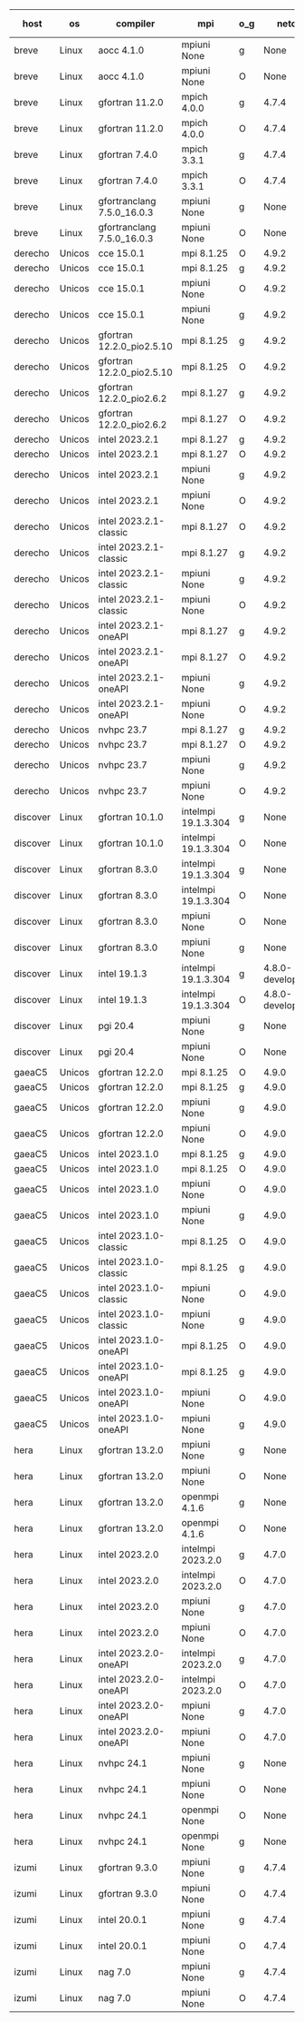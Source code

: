 

| host     | os       | compiler                              | mpi                      | o_g        | netcdf        | build       | u_pass          | u_fail          | s_pass            | s_fail            | e_pass             | e_fail             | nuopc_pass       | nuopc_fail       | artifacts link          |
|----------|----------|---------------------------------------|--------------------------|------------|---------------|-------------|-----------------|-----------------|-------------------|-------------------|--------------------|--------------------|------------------|------------------|-------------------------|
| breve | Linux | aocc 4.1.0 | mpiuni None  | g | None  | PASS | 12439 | 26 | 8 | 0 | 44 | 0 | None | None | <a href="https://github.com/esmf-org/esmf-test-artifacts/tree/dfd7ae0d81def1ed3464069de839896e555fb55f/develop/aocc/4.1.0/g/mpiuni/None" target="_blank">dfd7ae0</a> | 
| breve | Linux | aocc 4.1.0 | mpiuni None  | O | None  | PASS | 12439 | 26 | 8 | 0 | 44 | 0 | None | None | <a href="https://github.com/esmf-org/esmf-test-artifacts/tree/538a8ceec7403a21d8042162c47f8137380e4ee2/develop/aocc/4.1.0/O/mpiuni/None" target="_blank">538a8ce</a> | 
| breve | Linux | gfortran 11.2.0 | mpich 4.0.0  | g | 4.7.4  | PASS | 14133 | 0 | 50 | 0 | 81 | 0 | 51 | 0 | <a href="https://github.com/esmf-org/esmf-test-artifacts/tree/c0709068271f33ac08e8a3c8ac478251cb895316/develop/gfortran/11.2.0/g/mpich/4.0.0" target="_blank">c070906</a> | 
| breve | Linux | gfortran 11.2.0 | mpich 4.0.0  | O | 4.7.4  | PASS | 14133 | 0 | 50 | 0 | 81 | 0 | 51 | 0 | <a href="https://github.com/esmf-org/esmf-test-artifacts/tree/0d751ce3a15a5bb3daf0a854399d04349c024088/develop/gfortran/11.2.0/O/mpich/4.0.0" target="_blank">0d751ce</a> | 
| breve | Linux | gfortran 7.4.0 | mpich 3.3.1  | g | 4.7.4  | PASS | 14133 | 0 | 50 | 0 | 81 | 0 | 51 | 0 | <a href="https://github.com/esmf-org/esmf-test-artifacts/tree/968d04bcd239d2cf6c7e2fbcf9250ddb7c2af4d2/develop/gfortran/7.4.0/g/mpich/3.3.1" target="_blank">968d04b</a> | 
| breve | Linux | gfortran 7.4.0 | mpich 3.3.1  | O | 4.7.4  | PASS | 14133 | 0 | 50 | 0 | 81 | 0 | 51 | 0 | <a href="https://github.com/esmf-org/esmf-test-artifacts/tree/3455e3045c9d533f856f33e15bf7192ba2997470/develop/gfortran/7.4.0/O/mpich/3.3.1" target="_blank">3455e30</a> | 
| breve | Linux | gfortranclang 7.5.0_16.0.3 | mpiuni None  | g | None  | PASS | 12465 | 0 | 8 | 0 | 44 | 0 | None | None | <a href="https://github.com/esmf-org/esmf-test-artifacts/tree/54b3b7de990d2a5ae32ca17e0d6aae67699f3eb4/develop/gfortranclang/7.5.0_16.0.3/g/mpiuni/None" target="_blank">54b3b7d</a> | 
| breve | Linux | gfortranclang 7.5.0_16.0.3 | mpiuni None  | O | None  | PASS | 12465 | 0 | 8 | 0 | 44 | 0 | None | None | <a href="https://github.com/esmf-org/esmf-test-artifacts/tree/a562a938831a5b19deb240ff728cb34556f66c8b/develop/gfortranclang/7.5.0_16.0.3/O/mpiuni/None" target="_blank">a562a93</a> | 
| derecho | Unicos | cce 15.0.1 | mpi 8.1.25  | O | 4.9.2  | PASS | 14055 | 78 | 50 | 0 | 81 | 0 | 51 | 0 | <a href="https://github.com/esmf-org/esmf-test-artifacts/tree/fd52e40e787cb67dd66ac4b08a05891d69cf759d/develop/cce/15.0.1/O/mpi/8.1.25" target="_blank">fd52e40</a> | 
| derecho | Unicos | cce 15.0.1 | mpi 8.1.25  | g | 4.9.2  | PASS | 14057 | 76 | 50 | 0 | 81 | 0 | 51 | 0 | <a href="https://github.com/esmf-org/esmf-test-artifacts/tree/1400b9afaad337a8f71f0b39765ec07bba7882e4/develop/cce/15.0.1/g/mpi/8.1.25" target="_blank">1400b9a</a> | 
| derecho | Unicos | cce 15.0.1 | mpiuni None  | O | 4.9.2  | PASS | 12230 | 235 | 8 | 0 | 44 | 0 | None | None | <a href="https://github.com/esmf-org/esmf-test-artifacts/tree/7d5fc114a11945dcbc624388527689cc21fabf19/develop/cce/15.0.1/O/mpiuni/None" target="_blank">7d5fc11</a> | 
| derecho | Unicos | cce 15.0.1 | mpiuni None  | g | 4.9.2  | PASS | 12389 | 76 | 8 | 0 | 44 | 0 | None | None | <a href="https://github.com/esmf-org/esmf-test-artifacts/tree/a744bf2696b2e9400541ceded1e28b3f08583d9d/develop/cce/15.0.1/g/mpiuni/None" target="_blank">a744bf2</a> | 
| derecho | Unicos | gfortran 12.2.0_pio2.5.10 | mpi 8.1.25  | g | 4.9.2  | PASS | 14133 | 0 | 50 | 0 | 81 | 0 | 51 | 0 | <a href="https://github.com/esmf-org/esmf-test-artifacts/tree/d256dfe2f12b6628f53ffd1dc8831d934057bba8/develop/gfortran/12.2.0_pio2.5.10/g/mpi/8.1.25" target="_blank">d256dfe</a> | 
| derecho | Unicos | gfortran 12.2.0_pio2.5.10 | mpi 8.1.25  | O | 4.9.2  | PASS | 14133 | 0 | 50 | 0 | 81 | 0 | 51 | 0 | <a href="https://github.com/esmf-org/esmf-test-artifacts/tree/218cce565b48ddb5c5cfc8646c8d4edb15430daf/develop/gfortran/12.2.0_pio2.5.10/O/mpi/8.1.25" target="_blank">218cce5</a> | 
| derecho | Unicos | gfortran 12.2.0_pio2.6.2 | mpi 8.1.27  | g | 4.9.2  | PASS | 14133 | 0 | 50 | 0 | 81 | 0 | 51 | 0 | <a href="https://github.com/esmf-org/esmf-test-artifacts/tree/a6b8018e40a333e19f0edce1b90263463230423e/develop/gfortran/12.2.0_pio2.6.2/g/mpi/8.1.27" target="_blank">a6b8018</a> | 
| derecho | Unicos | gfortran 12.2.0_pio2.6.2 | mpi 8.1.27  | O | 4.9.2  | PASS | 14133 | 0 | 50 | 0 | 81 | 0 | 51 | 0 | <a href="https://github.com/esmf-org/esmf-test-artifacts/tree/ea0b8a6e56f2c4e12e9c8eb83c656e935f9c8a88/develop/gfortran/12.2.0_pio2.6.2/O/mpi/8.1.27" target="_blank">ea0b8a6</a> | 
| derecho | Unicos | intel 2023.2.1 | mpi 8.1.27  | g | 4.9.2  | PASS | 14133 | 0 | 50 | 0 | 81 | 0 | 51 | 0 | <a href="https://github.com/esmf-org/esmf-test-artifacts/tree/d2ee938be0dbe137fd619dbc309b7c2b21252b47/develop/intel/2023.2.1/g/mpi/8.1.27" target="_blank">d2ee938</a> | 
| derecho | Unicos | intel 2023.2.1 | mpi 8.1.27  | O | 4.9.2  | PASS | 14133 | 0 | 50 | 0 | 81 | 0 | 51 | 0 | <a href="https://github.com/esmf-org/esmf-test-artifacts/tree/0a32e62cde5c31b594ab4498172b61458e996052/develop/intel/2023.2.1/O/mpi/8.1.27" target="_blank">0a32e62</a> | 
| derecho | Unicos | intel 2023.2.1 | mpiuni None  | g | 4.9.2  | PASS | 12465 | 0 | 8 | 0 | 44 | 0 | None | None | <a href="https://github.com/esmf-org/esmf-test-artifacts/tree/7ca65425f448cd46c62da420a328039d30f3e951/develop/intel/2023.2.1/g/mpiuni/None" target="_blank">7ca6542</a> | 
| derecho | Unicos | intel 2023.2.1 | mpiuni None  | O | 4.9.2  | PASS | 12465 | 0 | 8 | 0 | 44 | 0 | None | None | <a href="https://github.com/esmf-org/esmf-test-artifacts/tree/0a29258541afd75aee8e42ea1d045f44066bc229/develop/intel/2023.2.1/O/mpiuni/None" target="_blank">0a29258</a> | 
| derecho | Unicos | intel 2023.2.1-classic | mpi 8.1.27  | O | 4.9.2  | PASS | 14133 | 0 | 50 | 0 | 81 | 0 | 51 | 0 | <a href="https://github.com/esmf-org/esmf-test-artifacts/tree/96e8db161212f17348364f1a3bc570a1af3d6332/develop/intel/2023.2.1-classic/O/mpi/8.1.27" target="_blank">96e8db1</a> | 
| derecho | Unicos | intel 2023.2.1-classic | mpi 8.1.27  | g | 4.9.2  | PASS | 14133 | 0 | 50 | 0 | 81 | 0 | 51 | 0 | <a href="https://github.com/esmf-org/esmf-test-artifacts/tree/a8f81957efddaee9c2b2953025c2ee33b84169c7/develop/intel/2023.2.1-classic/g/mpi/8.1.27" target="_blank">a8f8195</a> | 
| derecho | Unicos | intel 2023.2.1-classic | mpiuni None  | g | 4.9.2  | PASS | 12465 | 0 | 8 | 0 | 44 | 0 | None | None | <a href="https://github.com/esmf-org/esmf-test-artifacts/tree/d149bb5c6d390a8ac46ff391005c710a53efbb18/develop/intel/2023.2.1-classic/g/mpiuni/None" target="_blank">d149bb5</a> | 
| derecho | Unicos | intel 2023.2.1-classic | mpiuni None  | O | 4.9.2  | PASS | 12465 | 0 | 8 | 0 | 44 | 0 | None | None | <a href="https://github.com/esmf-org/esmf-test-artifacts/tree/3ee542839796f702ae99ef226d5c358c332b0d18/develop/intel/2023.2.1-classic/O/mpiuni/None" target="_blank">3ee5428</a> | 
| derecho | Unicos | intel 2023.2.1-oneAPI | mpi 8.1.27  | g | 4.9.2  | PASS | 14133 | 0 | 50 | 0 | 81 | 0 | 51 | 0 | <a href="https://github.com/esmf-org/esmf-test-artifacts/tree/11aa019853f1375691f7af856a615fabf6acb7d8/develop/intel/2023.2.1-oneAPI/g/mpi/8.1.27" target="_blank">11aa019</a> | 
| derecho | Unicos | intel 2023.2.1-oneAPI | mpi 8.1.27  | O | 4.9.2  | PASS | 14133 | 0 | 49 | 1 | 81 | 0 | 51 | 0 | <a href="https://github.com/esmf-org/esmf-test-artifacts/tree/2163f485aa7c34aea30902bad7dc02e6230a83cc/develop/intel/2023.2.1-oneAPI/O/mpi/8.1.27" target="_blank">2163f48</a> | 
| derecho | Unicos | intel 2023.2.1-oneAPI | mpiuni None  | g | 4.9.2  | PASS | 12465 | 0 | 8 | 0 | 44 | 0 | None | None | <a href="https://github.com/esmf-org/esmf-test-artifacts/tree/65dbfeb5b4431ee4ff87938c1a02cd4cccb2cc7a/develop/intel/2023.2.1-oneAPI/g/mpiuni/None" target="_blank">65dbfeb</a> | 
| derecho | Unicos | intel 2023.2.1-oneAPI | mpiuni None  | O | 4.9.2  | PASS | 12465 | 0 | 8 | 0 | 44 | 0 | None | None | <a href="https://github.com/esmf-org/esmf-test-artifacts/tree/921b30cfbbf898ea6f3c0ef21f73a94b695e36aa/develop/intel/2023.2.1-oneAPI/O/mpiuni/None" target="_blank">921b30c</a> | 
| derecho | Unicos | nvhpc 23.7 | mpi 8.1.27  | g | 4.9.2  | PASS | 14133 | 0 | 50 | 0 | 81 | 0 | 51 | 0 | <a href="https://github.com/esmf-org/esmf-test-artifacts/tree/626520f3eda9b79d261dae34f2b3b537963b30aa/develop/nvhpc/23.7/g/mpi/8.1.27" target="_blank">626520f</a> | 
| derecho | Unicos | nvhpc 23.7 | mpi 8.1.27  | O | 4.9.2  | PASS | 14133 | 0 | 50 | 0 | 81 | 0 | 51 | 0 | <a href="https://github.com/esmf-org/esmf-test-artifacts/tree/96a2e0c2d674df2f0cb516cb8a01ef372acb139c/develop/nvhpc/23.7/O/mpi/8.1.27" target="_blank">96a2e0c</a> | 
| derecho | Unicos | nvhpc 23.7 | mpiuni None  | g | 4.9.2  | PASS | 12465 | 0 | 8 | 0 | 44 | 0 | None | None | <a href="https://github.com/esmf-org/esmf-test-artifacts/tree/7ad43943b4f91478520fe6ffed78df82574fd385/develop/nvhpc/23.7/g/mpiuni/None" target="_blank">7ad4394</a> | 
| derecho | Unicos | nvhpc 23.7 | mpiuni None  | O | 4.9.2  | PASS | 12465 | 0 | 8 | 0 | 44 | 0 | None | None | <a href="https://github.com/esmf-org/esmf-test-artifacts/tree/db2d59423ebf92acfdff991ef3d8d3314e2719d9/develop/nvhpc/23.7/O/mpiuni/None" target="_blank">db2d594</a> | 
| discover | Linux | gfortran 10.1.0 | intelmpi 19.1.3.304  | g | None  | PASS | 14118 | 15 | 50 | 0 | 81 | 0 | 51 | 0 | <a href="https://github.com/esmf-org/esmf-test-artifacts/tree/dc2f45d4e93461ff1c1d295d91984780bb7247db/develop/gfortran/10.1.0/g/intelmpi/19.1.3.304" target="_blank">dc2f45d</a> | 
| discover | Linux | gfortran 10.1.0 | intelmpi 19.1.3.304  | O | None  | PASS | 14118 | 15 | 50 | 0 | 81 | 0 | 51 | 0 | <a href="https://github.com/esmf-org/esmf-test-artifacts/tree/dca30ad59a47247d10d821ca6037a2a702952674/develop/gfortran/10.1.0/O/intelmpi/19.1.3.304" target="_blank">dca30ad</a> | 
| discover | Linux | gfortran 8.3.0 | intelmpi 19.1.3.304  | g | None  | PASS | 14118 | 15 | 50 | 0 | 81 | 0 | 51 | 0 | <a href="https://github.com/esmf-org/esmf-test-artifacts/tree/4d1d94c1bdb1dc99f02571e8682e78056b7dc10b/develop/gfortran/8.3.0/g/intelmpi/19.1.3.304" target="_blank">4d1d94c</a> | 
| discover | Linux | gfortran 8.3.0 | intelmpi 19.1.3.304  | O | None  | PASS | 14118 | 15 | 50 | 0 | 81 | 0 | 51 | 0 | <a href="https://github.com/esmf-org/esmf-test-artifacts/tree/5a5a8d71fd97f9a5780fcd69f6ccdf3cdc118296/develop/gfortran/8.3.0/O/intelmpi/19.1.3.304" target="_blank">5a5a8d7</a> | 
| discover | Linux | gfortran 8.3.0 | mpiuni None  | O | None  | PASS | 12465 | 0 | 8 | 0 | 44 | 0 | None | None | <a href="https://github.com/esmf-org/esmf-test-artifacts/tree/42048253bfafeecca9fc489c527f815fc155b395/develop/gfortran/8.3.0/O/mpiuni/None" target="_blank">4204825</a> | 
| discover | Linux | gfortran 8.3.0 | mpiuni None  | g | None  | PASS | 12465 | 0 | 8 | 0 | 44 | 0 | None | None | <a href="https://github.com/esmf-org/esmf-test-artifacts/tree/b138c821e1b2377207d91e9293bdc1fdda10055e/develop/gfortran/8.3.0/g/mpiuni/None" target="_blank">b138c82</a> | 
| discover | Linux | intel 19.1.3 | intelmpi 19.1.3.304  | g | 4.8.0-development  | PASS | 14133 | 0 | 50 | 0 | 81 | 0 | 51 | 0 | <a href="https://github.com/esmf-org/esmf-test-artifacts/tree/f36ad39b97ba89ad160007c3c4ab666540b3ff78/develop/intel/19.1.3/g/intelmpi/19.1.3.304" target="_blank">f36ad39</a> | 
| discover | Linux | intel 19.1.3 | intelmpi 19.1.3.304  | O | 4.8.0-development  | PASS | 14133 | 0 | 50 | 0 | 81 | 0 | 51 | 0 | <a href="https://github.com/esmf-org/esmf-test-artifacts/tree/b251cbd7ff1854e21b5848b55e2d7782f649192b/develop/intel/19.1.3/O/intelmpi/19.1.3.304" target="_blank">b251cbd</a> | 
| discover | Linux | pgi 20.4 | mpiuni None  | g | None  | PASS | 12465 | 0 | 8 | 0 | 44 | 0 | None | None | <a href="https://github.com/esmf-org/esmf-test-artifacts/tree/f6d0aad8c9449a6b1efddf44d0f1448d03c10d54/develop/pgi/20.4/g/mpiuni/None" target="_blank">f6d0aad</a> | 
| discover | Linux | pgi 20.4 | mpiuni None  | O | None  | PASS | 12465 | 0 | 8 | 0 | 44 | 0 | None | None | <a href="https://github.com/esmf-org/esmf-test-artifacts/tree/aab43cfb1ce3a4b42b8d318f7d2b29715282d1c4/develop/pgi/20.4/O/mpiuni/None" target="_blank">aab43cf</a> | 
| gaeaC5 | Unicos | gfortran 12.2.0 | mpi 8.1.25  | O | 4.9.0  | PASS | 14133 | 0 | 50 | 0 | 81 | 0 | 51 | 0 | <a href="https://github.com/esmf-org/esmf-test-artifacts/tree/840f1127400d41584de1f2dce1d5f4b29c53d638/develop/gfortran/12.2.0/O/mpi/8.1.25" target="_blank">840f112</a> | 
| gaeaC5 | Unicos | gfortran 12.2.0 | mpi 8.1.25  | g | 4.9.0  | PASS | 14133 | 0 | 50 | 0 | 81 | 0 | 51 | 0 | <a href="https://github.com/esmf-org/esmf-test-artifacts/tree/d4bdff460a7c0e1c8f2708b195da5cacf261a08a/develop/gfortran/12.2.0/g/mpi/8.1.25" target="_blank">d4bdff4</a> | 
| gaeaC5 | Unicos | gfortran 12.2.0 | mpiuni None  | g | 4.9.0  | PASS | 12465 | 0 | 8 | 0 | 44 | 0 | None | None | <a href="https://github.com/esmf-org/esmf-test-artifacts/tree/9b6af2ee888b3342120953c3e125c53aa17eede4/develop/gfortran/12.2.0/g/mpiuni/None" target="_blank">9b6af2e</a> | 
| gaeaC5 | Unicos | gfortran 12.2.0 | mpiuni None  | O | 4.9.0  | PASS | 12465 | 0 | 8 | 0 | 44 | 0 | None | None | <a href="https://github.com/esmf-org/esmf-test-artifacts/tree/d5e508a74d7e10c74638726ccda92f8ab0dd66e9/develop/gfortran/12.2.0/O/mpiuni/None" target="_blank">d5e508a</a> | 
| gaeaC5 | Unicos | intel 2023.1.0 | mpi 8.1.25  | g | 4.9.0  | PASS | 14133 | 0 | 50 | 0 | 81 | 0 | 51 | 0 | <a href="https://github.com/esmf-org/esmf-test-artifacts/tree/34939bb3a82eb2872b58a143da77df34686d046e/develop/intel/2023.1.0/g/mpi/8.1.25" target="_blank">34939bb</a> | 
| gaeaC5 | Unicos | intel 2023.1.0 | mpi 8.1.25  | O | 4.9.0  | PASS | 14133 | 0 | 50 | 0 | 81 | 0 | 51 | 0 | <a href="https://github.com/esmf-org/esmf-test-artifacts/tree/38e1d0b756f6bbb1d9a3bf06d4bbfecad9ed554f/develop/intel/2023.1.0/O/mpi/8.1.25" target="_blank">38e1d0b</a> | 
| gaeaC5 | Unicos | intel 2023.1.0 | mpiuni None  | O | 4.9.0  | PASS | 12465 | 0 | 8 | 0 | 44 | 0 | None | None | <a href="https://github.com/esmf-org/esmf-test-artifacts/tree/b5200b9053870f3787368354d7c487bb339073f5/develop/intel/2023.1.0/O/mpiuni/None" target="_blank">b5200b9</a> | 
| gaeaC5 | Unicos | intel 2023.1.0 | mpiuni None  | g | 4.9.0  | PASS | 12465 | 0 | 8 | 0 | 44 | 0 | None | None | <a href="https://github.com/esmf-org/esmf-test-artifacts/tree/0f2093e8000858ff53c9787804c3ecb3ed31a08f/develop/intel/2023.1.0/g/mpiuni/None" target="_blank">0f2093e</a> | 
| gaeaC5 | Unicos | intel 2023.1.0-classic | mpi 8.1.25  | O | 4.9.0  | PASS | 14133 | 0 | 50 | 0 | 81 | 0 | 51 | 0 | <a href="https://github.com/esmf-org/esmf-test-artifacts/tree/12d3b98090af2bc8cd0dc16128e8a916320defd3/develop/intel/2023.1.0-classic/O/mpi/8.1.25" target="_blank">12d3b98</a> | 
| gaeaC5 | Unicos | intel 2023.1.0-classic | mpi 8.1.25  | g | 4.9.0  | PASS | 14133 | 0 | 50 | 0 | 81 | 0 | 51 | 0 | <a href="https://github.com/esmf-org/esmf-test-artifacts/tree/1cf50dd05c248e81ea15753914a06642a81b087c/develop/intel/2023.1.0-classic/g/mpi/8.1.25" target="_blank">1cf50dd</a> | 
| gaeaC5 | Unicos | intel 2023.1.0-classic | mpiuni None  | O | 4.9.0  | PASS | 12465 | 0 | 8 | 0 | 44 | 0 | None | None | <a href="https://github.com/esmf-org/esmf-test-artifacts/tree/da62ef3e873eef7208e152a00c123f95193d2bf2/develop/intel/2023.1.0-classic/O/mpiuni/None" target="_blank">da62ef3</a> | 
| gaeaC5 | Unicos | intel 2023.1.0-classic | mpiuni None  | g | 4.9.0  | PASS | 12465 | 0 | 8 | 0 | 44 | 0 | None | None | <a href="https://github.com/esmf-org/esmf-test-artifacts/tree/ff6db8c2b86afd0e7b47bfa93acaec6c18f243b0/develop/intel/2023.1.0-classic/g/mpiuni/None" target="_blank">ff6db8c</a> | 
| gaeaC5 | Unicos | intel 2023.1.0-oneAPI | mpi 8.1.25  | O | 4.9.0  | PASS | 14133 | 0 | 49 | 1 | 81 | 0 | 41 | 10 | <a href="https://github.com/esmf-org/esmf-test-artifacts/tree/be29e3e1d502229e9628fb30a6aa8ebe24367fca/develop/intel/2023.1.0-oneAPI/O/mpi/8.1.25" target="_blank">be29e3e</a> | 
| gaeaC5 | Unicos | intel 2023.1.0-oneAPI | mpi 8.1.25  | g | 4.9.0  | PASS | 14133 | 0 | 50 | 0 | 81 | 0 | 41 | 10 | <a href="https://github.com/esmf-org/esmf-test-artifacts/tree/b8c3d53242c9c8648eadd37188f4ecb8416cdfc1/develop/intel/2023.1.0-oneAPI/g/mpi/8.1.25" target="_blank">b8c3d53</a> | 
| gaeaC5 | Unicos | intel 2023.1.0-oneAPI | mpiuni None  | O | 4.9.0  | PASS | 12465 | 0 | 8 | 0 | 44 | 0 | None | None | <a href="https://github.com/esmf-org/esmf-test-artifacts/tree/bf509ba79fbaf6d6ed2827ee6e01b9f74f0d88e8/develop/intel/2023.1.0-oneAPI/O/mpiuni/None" target="_blank">bf509ba</a> | 
| gaeaC5 | Unicos | intel 2023.1.0-oneAPI | mpiuni None  | g | 4.9.0  | PASS | 12465 | 0 | 8 | 0 | 44 | 0 | None | None | <a href="https://github.com/esmf-org/esmf-test-artifacts/tree/202802b9a14a6a90c364d30a6c4b5fbe29788baf/develop/intel/2023.1.0-oneAPI/g/mpiuni/None" target="_blank">202802b</a> | 
| hera | Linux | gfortran 13.2.0 | mpiuni None  | g | None  | PASS | 12465 | 0 | 8 | 0 | 44 | 0 | None | None | <a href="https://github.com/esmf-org/esmf-test-artifacts/tree/23e8a48814c468e49d0d0eecff35f265c44b6a18/develop/gfortran/13.2.0/g/mpiuni/None" target="_blank">23e8a48</a> | 
| hera | Linux | gfortran 13.2.0 | mpiuni None  | O | None  | PASS | 12465 | 0 | 8 | 0 | 44 | 0 | None | None | <a href="https://github.com/esmf-org/esmf-test-artifacts/tree/b64bc3195994b2e9f35693fa24b12d11be39d720/develop/gfortran/13.2.0/O/mpiuni/None" target="_blank">b64bc31</a> | 
| hera | Linux | gfortran 13.2.0 | openmpi 4.1.6  | g | None  | PASS | 14133 | 0 | 50 | 0 | 81 | 0 | 51 | 0 | <a href="https://github.com/esmf-org/esmf-test-artifacts/tree/f9f257266f4ecb386a31afef5d498587068e1882/develop/gfortran/13.2.0/g/openmpi/4.1.6" target="_blank">f9f2572</a> | 
| hera | Linux | gfortran 13.2.0 | openmpi 4.1.6  | O | None  | PASS | 14133 | 0 | 50 | 0 | 81 | 0 | 51 | 0 | <a href="https://github.com/esmf-org/esmf-test-artifacts/tree/d5e09b993c2daee5ea953bdab34a52fc93cb8d6a/develop/gfortran/13.2.0/O/openmpi/4.1.6" target="_blank">d5e09b9</a> | 
| hera | Linux | intel 2023.2.0 | intelmpi 2023.2.0  | g | 4.7.0  | PASS | 14133 | 0 | 50 | 0 | 81 | 0 | 51 | 0 | <a href="https://github.com/esmf-org/esmf-test-artifacts/tree/c2d200307977d69fa735aed5dfe51e28ee5b8332/develop/intel/2023.2.0/g/intelmpi/2023.2.0" target="_blank">c2d2003</a> | 
| hera | Linux | intel 2023.2.0 | intelmpi 2023.2.0  | O | 4.7.0  | PASS | 14133 | 0 | 50 | 0 | 81 | 0 | 51 | 0 | <a href="https://github.com/esmf-org/esmf-test-artifacts/tree/7f5be3c02a62aa113cea88f9087ed7556fc3c7f9/develop/intel/2023.2.0/O/intelmpi/2023.2.0" target="_blank">7f5be3c</a> | 
| hera | Linux | intel 2023.2.0 | mpiuni None  | g | 4.7.0  | PASS | 12465 | 0 | 8 | 0 | 44 | 0 | None | None | <a href="https://github.com/esmf-org/esmf-test-artifacts/tree/769dff47fc822ca1329dcdc12d6d4c856ae8fcf8/develop/intel/2023.2.0/g/mpiuni/None" target="_blank">769dff4</a> | 
| hera | Linux | intel 2023.2.0 | mpiuni None  | O | 4.7.0  | PASS | 12465 | 0 | 8 | 0 | 44 | 0 | None | None | <a href="https://github.com/esmf-org/esmf-test-artifacts/tree/b92ae2a5887827156da7dfcf9b17ab4ce66b86da/develop/intel/2023.2.0/O/mpiuni/None" target="_blank">b92ae2a</a> | 
| hera | Linux | intel 2023.2.0-oneAPI | intelmpi 2023.2.0  | g | 4.7.0  | PASS | 14133 | 0 | 50 | 0 | 81 | 0 | 51 | 0 | <a href="https://github.com/esmf-org/esmf-test-artifacts/tree/bf33219c136a9fa04ab9894d396f0a1ec53ec209/develop/intel/2023.2.0-oneAPI/g/intelmpi/2023.2.0" target="_blank">bf33219</a> | 
| hera | Linux | intel 2023.2.0-oneAPI | intelmpi 2023.2.0  | O | 4.7.0  | PASS | 14133 | 0 | 49 | 1 | 81 | 0 | 51 | 0 | <a href="https://github.com/esmf-org/esmf-test-artifacts/tree/c56c1aabe25314b35e4432c3fe8e8f8729346ce7/develop/intel/2023.2.0-oneAPI/O/intelmpi/2023.2.0" target="_blank">c56c1aa</a> | 
| hera | Linux | intel 2023.2.0-oneAPI | mpiuni None  | g | 4.7.0  | PASS | 12465 | 0 | 8 | 0 | 44 | 0 | None | None | <a href="https://github.com/esmf-org/esmf-test-artifacts/tree/b6ddea4cb5d72e12c147ce9278d53e8040ba253b/develop/intel/2023.2.0-oneAPI/g/mpiuni/None" target="_blank">b6ddea4</a> | 
| hera | Linux | intel 2023.2.0-oneAPI | mpiuni None  | O | 4.7.0  | PASS | 12465 | 0 | 8 | 0 | 44 | 0 | None | None | <a href="https://github.com/esmf-org/esmf-test-artifacts/tree/abc6843bc8a7fb8183dd3b5f8d8ce142e1fbb40f/develop/intel/2023.2.0-oneAPI/O/mpiuni/None" target="_blank">abc6843</a> | 
| hera | Linux | nvhpc 24.1 | mpiuni None  | g | None  | PASS | 12465 | 0 | 8 | 0 | 44 | 0 | None | None | <a href="https://github.com/esmf-org/esmf-test-artifacts/tree/ff76fcbbd959116505a737610bc210e23598a8f1/develop/nvhpc/24.1/g/mpiuni/None" target="_blank">ff76fcb</a> | 
| hera | Linux | nvhpc 24.1 | mpiuni None  | O | None  | PASS | 12465 | 0 | 8 | 0 | 44 | 0 | None | None | <a href="https://github.com/esmf-org/esmf-test-artifacts/tree/118b81a6d083917ab337859096c85116aaffb0f1/develop/nvhpc/24.1/O/mpiuni/None" target="_blank">118b81a</a> | 
| hera | Linux | nvhpc 24.1 | openmpi None  | O | None  | PASS | 14133 | 0 | 50 | 0 | 81 | 0 | 51 | 0 | <a href="https://github.com/esmf-org/esmf-test-artifacts/tree/0bf9520f5404e9b3df8ef2b805ea949ce081ff8a/develop/nvhpc/24.1/O/openmpi/None" target="_blank">0bf9520</a> | 
| hera | Linux | nvhpc 24.1 | openmpi None  | g | None  | PASS | 14133 | 0 | 50 | 0 | 81 | 0 | 51 | 0 | <a href="https://github.com/esmf-org/esmf-test-artifacts/tree/e23b08994e6bec16726406a701574c17a9a36749/develop/nvhpc/24.1/g/openmpi/None" target="_blank">e23b089</a> | 
| izumi | Linux | gfortran 9.3.0 | mpiuni None  | g | 4.7.4  | PASS | 12465 | 0 | 8 | 0 | 44 | 0 | None | None | <a href="https://github.com/esmf-org/esmf-test-artifacts/tree/a2f90a9ab10cdd256f266e5f5bb4358faed546eb/develop/gfortran/9.3.0/g/mpiuni/None" target="_blank">a2f90a9</a> | 
| izumi | Linux | gfortran 9.3.0 | mpiuni None  | O | 4.7.4  | PASS | 12465 | 0 | 8 | 0 | 44 | 0 | None | None | <a href="https://github.com/esmf-org/esmf-test-artifacts/tree/afc235d44d1c17165d2d5bbba1bf98861aa38e58/develop/gfortran/9.3.0/O/mpiuni/None" target="_blank">afc235d</a> | 
| izumi | Linux | intel 20.0.1 | mpiuni None  | g | 4.7.4  | PASS | 12465 | 0 | 8 | 0 | 44 | 0 | None | None | <a href="https://github.com/esmf-org/esmf-test-artifacts/tree/5b9c66bf36b280ee54c87bfbc6d4a95637809589/develop/intel/20.0.1/g/mpiuni/None" target="_blank">5b9c66b</a> | 
| izumi | Linux | intel 20.0.1 | mpiuni None  | O | 4.7.4  | PASS | 12465 | 0 | 8 | 0 | 44 | 0 | None | None | <a href="https://github.com/esmf-org/esmf-test-artifacts/tree/ebe14868d30a5288bda88c5d522f405a73432d14/develop/intel/20.0.1/O/mpiuni/None" target="_blank">ebe1486</a> | 
| izumi | Linux | nag 7.0 | mpiuni None  | g | 4.7.4  | PASS | 12465 | 0 | 8 | 0 | 44 | 0 | None | None | <a href="https://github.com/esmf-org/esmf-test-artifacts/tree/5d2aef20158dcfb37b706b06c59181ace7daa547/develop/nag/7.0/g/mpiuni/None" target="_blank">5d2aef2</a> | 
| izumi | Linux | nag 7.0 | mpiuni None  | O | 4.7.4  | PASS | 12465 | 0 | 8 | 0 | 44 | 0 | None | None | <a href="https://github.com/esmf-org/esmf-test-artifacts/tree/7142f7a437d19be7f6ea41daf3a39b0c76e028fc/develop/nag/7.0/O/mpiuni/None" target="_blank">7142f7a</a> | 
